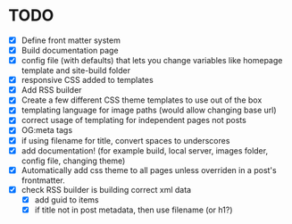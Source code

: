 # TODO

* [X] Define front matter system
* [X] Build documentation page
* [X] config file (with defaults) that lets you change variables like homepage template and site-build folder
* [X] responsive CSS added to templates
* [X] Add RSS builder
* [X] Create a few different CSS theme templates to use out of the box
* [X] templating language for image paths (would allow changing base url)
* [X] correct usage of templating for independent pages not posts
* [X] OG:meta tags
* [X] if using filename for title, convert spaces to underscores
* [X] add documentation! (for example build, local server, images folder, config file, changing theme)
* [X] Automatically add css theme to all pages unless overriden in a post's frontmatter.
* [X] check RSS builder is building correct xml data
  * [X] add guid to items
  * [X] if title not in post metadata, then use filename (or h1?)

